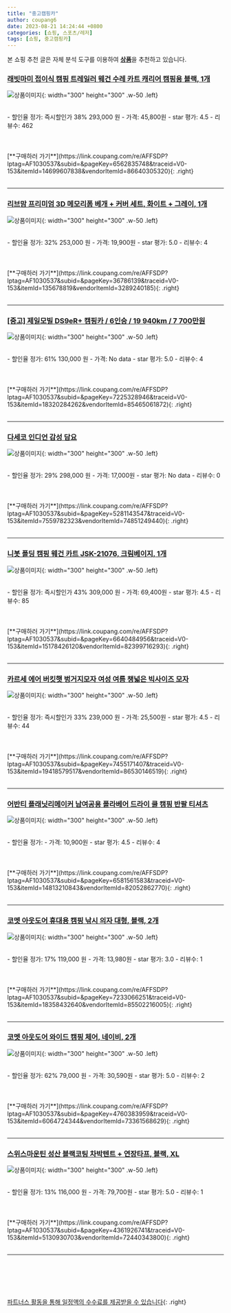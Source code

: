 ```yaml
---
title: "중고캠핑카"
author: coupang6
date: 2023-08-21 14:24:44 +0800
categories: [쇼핑, 스포츠/레저]
tags: [쇼핑, 중고캠핑카]
---
```


본 쇼핑 추천 글은 자체 분석 도구를 이용하여 [**상품**](https://link.coupang.com/a/bao1ui)을 추천하고 있습니다.

### [래빗마미 접이식 캠핑 트레일러 웨건 수레 카트 캐리어 캠핑용 블랙, 1개](https://link.coupang.com/re/AFFSDP?lptag=AF1030537&subid=&pageKey=6562835748&traceid=V0-153&itemId=14699607838&vendorItemId=86640305320)

![상품이미지](https://thumbnail7.coupangcdn.com/thumbnails/remote/230x230ex/image/vendor_inventory/8b19/18a7539bac0a0425f2490b4c3a1280ec2e0ac56da4a4a6105e533338b0af.png){: width="300" height="300" .w-50 .left}


<br>
- 할인율 정가: 즉시할인가 38%  293,000   원
- 가격: 45,800원
- star 평가: 4.5
- 리뷰수: 462
<br>
<br>
<br>
<br>
[**구매하러 가기**](https://link.coupang.com/re/AFFSDP?lptag=AF1030537&subid=&pageKey=6562835748&traceid=V0-153&itemId=14699607838&vendorItemId=86640305320){: .right}
<br>
<br>

---

### [리브맘 프리미엄 3D 메모리폼 베개 + 커버 세트, 화이트 + 그레이, 1개](https://link.coupang.com/re/AFFSDP?lptag=AF1030537&subid=&pageKey=36786139&traceid=V0-153&itemId=135678819&vendorItemId=3289240185)

![상품이미지](https://thumbnail7.coupangcdn.com/thumbnails/remote/230x230ex/image/retail/images/1152982583344623-4db2915f-bd24-48bf-91fa-816eb4b2aa78.jpg){: width="300" height="300" .w-50 .left}


<br>
- 할인율 정가: 32%  253,000   원
- 가격: 19,900원
- star 평가: 5.0
- 리뷰수: 4
<br>
<br>
<br>
<br>
[**구매하러 가기**](https://link.coupang.com/re/AFFSDP?lptag=AF1030537&subid=&pageKey=36786139&traceid=V0-153&itemId=135678819&vendorItemId=3289240185){: .right}
<br>
<br>

---

### [[중고] 제일모빌 DS9eR+ 캠핑카 / 6인승 / 19 940km / 7 700만원](https://link.coupang.com/re/AFFSDP?lptag=AF1030537&subid=&pageKey=7225328946&traceid=V0-153&itemId=18320284262&vendorItemId=85465061872)

![상품이미지](https://thumbnail9.coupangcdn.com/thumbnails/remote/230x230ex/image/vendor_inventory/df00/aebfc0cf0f579b9c292cc41b02f51a1ce31db48396eae3987678a98c6a13.jpg){: width="300" height="300" .w-50 .left}


<br>
- 할인율 정가: 61%  130,000   원
- 가격: No data
- star 평가: 5.0
- 리뷰수: 4
<br>
<br>
<br>
<br>
[**구매하러 가기**](https://link.coupang.com/re/AFFSDP?lptag=AF1030537&subid=&pageKey=7225328946&traceid=V0-153&itemId=18320284262&vendorItemId=85465061872){: .right}
<br>
<br>

---

### [다세코 인디언 감성 담요](https://link.coupang.com/re/AFFSDP?lptag=AF1030537&subid=&pageKey=5281143547&traceid=V0-153&itemId=7559782323&vendorItemId=74851249440)

![상품이미지](https://thumbnail7.coupangcdn.com/thumbnails/remote/230x230ex/image/retail/images/2021/04/02/17/4/d9b70417-6043-490e-9e63-a1282e614815.jpg){: width="300" height="300" .w-50 .left}


<br>
- 할인율 정가: 29%  298,000   원
- 가격: 17,000원
- star 평가: No data
- 리뷰수: 0
<br>
<br>
<br>
<br>
[**구매하러 가기**](https://link.coupang.com/re/AFFSDP?lptag=AF1030537&subid=&pageKey=5281143547&traceid=V0-153&itemId=7559782323&vendorItemId=74851249440){: .right}
<br>
<br>

---

### [니봇 폴딩 캠핑 웨건 카트 JSK-21076, 크림베이지, 1개](https://link.coupang.com/re/AFFSDP?lptag=AF1030537&subid=&pageKey=6640484956&traceid=V0-153&itemId=15178426120&vendorItemId=82399716293)

![상품이미지](https://thumbnail6.coupangcdn.com/thumbnails/remote/230x230ex/image/vendor_inventory/8085/fd38445f4d8d0fb1dd27284a8e699a54a55b6c95d24c6d466c98f4892a52.jpg){: width="300" height="300" .w-50 .left}


<br>
- 할인율 정가: 즉시할인가 43%  309,000   원
- 가격: 69,400원
- star 평가: 4.5
- 리뷰수: 85
<br>
<br>
<br>
<br>
[**구매하러 가기**](https://link.coupang.com/re/AFFSDP?lptag=AF1030537&subid=&pageKey=6640484956&traceid=V0-153&itemId=15178426120&vendorItemId=82399716293){: .right}
<br>
<br>

---

### [카르세 에어 버킷햇 벙거지모자 여성 여름 챙넓은 빅사이즈 모자](https://link.coupang.com/re/AFFSDP?lptag=AF1030537&subid=&pageKey=7455171407&traceid=V0-153&itemId=19418579517&vendorItemId=86530146519)

![상품이미지](https://thumbnail9.coupangcdn.com/thumbnails/remote/230x230ex/image/vendor_inventory/47ba/57be9107e0d05700c06279e9c833d165564bf7edeabb3a12d3c1f62bbe82.jpg){: width="300" height="300" .w-50 .left}


<br>
- 할인율 정가: 즉시할인가 33%  239,000   원
- 가격: 25,500원
- star 평가: 4.5
- 리뷰수: 44
<br>
<br>
<br>
<br>
[**구매하러 가기**](https://link.coupang.com/re/AFFSDP?lptag=AF1030537&subid=&pageKey=7455171407&traceid=V0-153&itemId=19418579517&vendorItemId=86530146519){: .right}
<br>
<br>

---

### [어반티 플래닛리메이커 남여공용 폴라베어 드라이 쿨 캠핑 반팔 티셔츠](https://link.coupang.com/re/AFFSDP?lptag=AF1030537&subid=&pageKey=6581561583&traceid=V0-153&itemId=14813210843&vendorItemId=82052862770)

![상품이미지](https://thumbnail9.coupangcdn.com/thumbnails/remote/230x230ex/image/retail/images/1768885063188191-5cf39e23-ecd8-4897-91ea-62c4d74e61f0.jpg){: width="300" height="300" .w-50 .left}


<br>
- 할인율 정가: 
- 가격: 10,900원
- star 평가: 4.5
- 리뷰수: 4
<br>
<br>
<br>
<br>
[**구매하러 가기**](https://link.coupang.com/re/AFFSDP?lptag=AF1030537&subid=&pageKey=6581561583&traceid=V0-153&itemId=14813210843&vendorItemId=82052862770){: .right}
<br>
<br>

---

### [코멧 아웃도어 휴대용 캠핑 낚시 의자 대형, 블랙, 2개](https://link.coupang.com/re/AFFSDP?lptag=AF1030537&subid=&pageKey=7233066251&traceid=V0-153&itemId=18358432640&vendorItemId=85502216005)

![상품이미지](https://thumbnail10.coupangcdn.com/thumbnails/remote/230x230ex/image/retail/images/7028536834705664-a0a07a04-e76b-43c8-beaf-918c39830cec.jpg){: width="300" height="300" .w-50 .left}


<br>
- 할인율 정가: 17%  119,000   원
- 가격: 13,980원
- star 평가: 3.0
- 리뷰수: 1
<br>
<br>
<br>
<br>
[**구매하러 가기**](https://link.coupang.com/re/AFFSDP?lptag=AF1030537&subid=&pageKey=7233066251&traceid=V0-153&itemId=18358432640&vendorItemId=85502216005){: .right}
<br>
<br>

---

### [코멧 아웃도어 와이드 캠핑 체어, 네이비, 2개](https://link.coupang.com/re/AFFSDP?lptag=AF1030537&subid=&pageKey=4760383959&traceid=V0-153&itemId=6064724344&vendorItemId=73361568629)

![상품이미지](https://thumbnail10.coupangcdn.com/thumbnails/remote/230x230ex/image/retail/images/9267645345161339-1b5b1be6-b388-42bd-98dc-a217db4669ff.jpg){: width="300" height="300" .w-50 .left}


<br>
- 할인율 정가: 62%  79,000   원
- 가격: 30,590원
- star 평가: 5.0
- 리뷰수: 2
<br>
<br>
<br>
<br>
[**구매하러 가기**](https://link.coupang.com/re/AFFSDP?lptag=AF1030537&subid=&pageKey=4760383959&traceid=V0-153&itemId=6064724344&vendorItemId=73361568629){: .right}
<br>
<br>

---

### [스위스마운틴 성산 블랙코팅 차박텐트 + 연장타프, 블랙, XL](https://link.coupang.com/re/AFFSDP?lptag=AF1030537&subid=&pageKey=4361926741&traceid=V0-153&itemId=5130930703&vendorItemId=72440343800)

![상품이미지](https://thumbnail9.coupangcdn.com/thumbnails/remote/230x230ex/image/retail/images/2020/11/19/16/4/edfc27dc-4441-44b6-bbe0-c091cb21e4d0.jpg){: width="300" height="300" .w-50 .left}


<br>
- 할인율 정가: 13%  116,000   원
- 가격: 79,700원
- star 평가: 5.0
- 리뷰수: 1
<br>
<br>
<br>
<br>
[**구매하러 가기**](https://link.coupang.com/re/AFFSDP?lptag=AF1030537&subid=&pageKey=4361926741&traceid=V0-153&itemId=5130930703&vendorItemId=72440343800){: .right}
<br>
<br>

---
<br><br><br><br><br> [파트너스 활동을 통해 일정액의 수수료를 제공받을 수 있습니다](https://link.coupang.com/a/bao1ui){: .right}